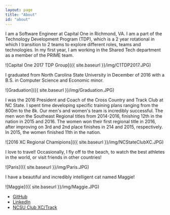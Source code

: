 ```yaml
---
layout: page
title: "About"
id: "about"
---
```


I am a Software Engineer at Capital One in Richmond, VA. I am a part of the Technology Development Program (TDP), 
which is a 2 year rotational in which I transition to 2 teams to explore different roles, teams and technologies.
In my first year, I am working in the Shared Tech department as a member of the PRIME team.

![Capital One 2017 TDP Group]({{ site.baseurl }}/img/C1TDP2017.JPG)

I graduated from North Carolina State University in December of 2016 with a B.S. in Computer Science and Economic minor.

![Graduation]({{ site.baseurl }}/img/Graduation.JPG)


I was the 2016 President and Coach of the Cross Country and Track Club at NC State.
I spent time developing specific training plans ranging from the 800m to the 8k.
Our men's and women's team is incredibly successful.
The men won the Southeast Regional titles from 2014-2016, finishing 12th in the nation in 2015 and 2016.
The women won their first regional title in 2016, after improving on 3rd and 2nd place finishes in 214 and 2015, respectively.
In 2015, the women finished 11th in the nation.

![2016 XC Regional Chamipions]({{ site.baseurl }}/img/NCStateClubXC.JPG)

I love to travel! Occasionally, I fly off to the beach, to watch the best athletes in the world, or visit friends in other countries!

![Paris]({{ site.baseurl }}/img/Paris.JPG)

I have a beautiful and incredibly intelligent cat named Maggie!

![Maggie]({{ site.baseurl }}/img/Maggie.JPG)


 - [GitHub](http://https://github.com/balassit/)
 - [LinkedIn](https://www.linkedin.com/in/blake-lassiter-b92bb26b)
 - [NCSU Club XC/Track](https://clubs.ncsu.edu/crosscountry/)

